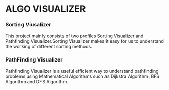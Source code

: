 # ALGO VISUALIZER
### Sorting Viusalizer
This project mainly consists of two profiles Sorting Visualizer and Pathfinding Visualizer.Sorting Visualizer makes it easy for us to understand the working of different sorting methods.
### PathFinding Visualizer
Pathfinding Visualizer is a useful efficient way to understand pathfinding problems using Mathematical Algorithms such as Dijkstra Algorithm, BFS Algorithm and DFS Algorithm.
